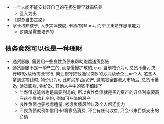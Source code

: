 - 一个人能不能安排好自己的花费在很早就需培养
    - 量入为出
- 《财务自由之路》
- 家长培养孩子, 大多实体技能, 书法/钢琴.etc, 而不注重培养思维能力
    - 财商是需要培养的

## 债务竟然可以也是一种理财
- 通货膨胀, 需要用一些良性负债来帮助跑赢通货膨胀
- 通货膨胀不是一瞬产生的, 而是慢慢扩散的, e.g. 当前物价为x, 总货币量y, 央行印钱y放给商业银行, 商业银行把钱通过贷款的方式放给企业or个人, 这些人拿到这笔钱时, 物价仍为x, 此时买东西/资产, 这笔钱全部流入市场后, 总货币量2y, 通货膨胀, 物价2x, 其他人手中的钱不值钱了
    - 当然借这笔钱也是需要利息的, 所以良性负债就是买的资产的升值利率要高于这个贷款利率的, 例如可升值的房产
    - 良性负债也要考虑适量, 考虑负债风险以及个人偿还能力
    - 不良负债就例如信用卡/奢侈品消费, 不会有任何收益, 只会带来巨额支出的负债